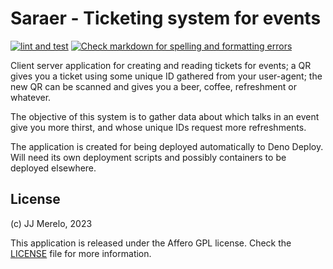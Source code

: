 # Saraer - Ticketing system for events

[![lint and
test](https://github.com/JJ/saraer/actions/workflows/deno.yml/badge.svg)](https://github.com/JJ/saraer/actions/workflows/deno.yml)
[![Check markdown for spelling and formatting errors](https://github.com/JJ/saraer/actions/workflows/mdcheck.yml/badge.svg)](https://github.com/JJ/saraer/actions/workflows/mdcheck.yml)

Client server application for creating and reading tickets for events; a QR
gives you a ticket using some unique ID gathered from your user-agent; the new
QR can be scanned and gives you a beer, coffee, refreshment or whatever.

The objective of this system is to gather data about which talks in an event
give you more thirst, and whose unique IDs request more refreshments.

The application is created for being deployed automatically to Deno Deploy. Will need its own deployment scripts and possibly containers to be deployed elsewhere.

## License

(c) JJ Merelo, 2023

This application is released under the Affero GPL license. Check the
[LICENSE](LICENSE) file for more information.
